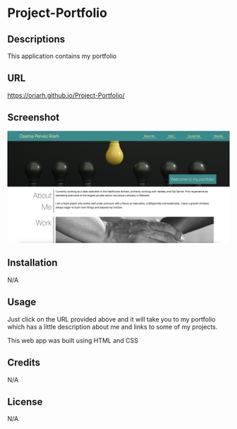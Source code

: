 # Project-Portfolio

## Descriptions 
This application contains my portfolio

## URL
https://oriarh.github.io/Project-Portfolio/

## Screenshot
!["Image Screenshot"](./assets/PortfolioPageSS.png)

## Installation
N/A

## Usage
Just click on the URL provided above and it will take you to my portfolio which has a little description about me and links to some of my projects.

This web app was built using HTML and CSS

## Credits
N/A

## License
N/A
